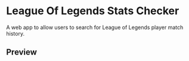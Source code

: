 # League Of Legends Stats Checker

A web app to allow users to search for League of Legends player match history.

## Preview
